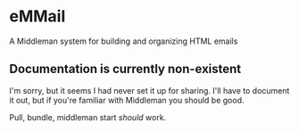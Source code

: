 # eMMail
A Middleman system for building and organizing HTML emails

## Documentation is currently non-existent
I'm sorry, but it seems I had never set it up for sharing. I'll have to document it out, but if you're familiar with Middleman you should be good.

Pull, bundle, middleman start _should_ work.
